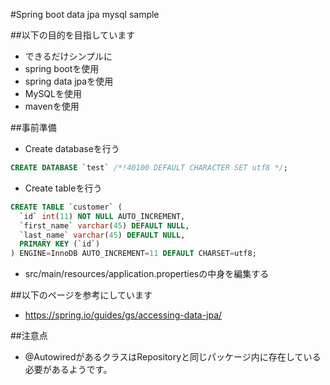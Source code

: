 #Spring boot data jpa mysql sample

##以下の目的を目指しています
* できるだけシンプルに
* spring bootを使用
* spring data jpaを使用
* MySQLを使用
* mavenを使用

##事前準備
* Create databaseを行う
```SQL:testDatabase.sql
CREATE DATABASE `test` /*!40100 DEFAULT CHARACTER SET utf8 */;
```

* Create tableを行う
```SQL:customer.sql
CREATE TABLE `customer` (
  `id` int(11) NOT NULL AUTO_INCREMENT,
  `first_name` varchar(45) DEFAULT NULL,
  `last_name` varchar(45) DEFAULT NULL,
  PRIMARY KEY (`id`)
) ENGINE=InnoDB AUTO_INCREMENT=11 DEFAULT CHARSET=utf8;
```

* src/main/resources/application.propertiesの中身を編集する

##以下のページを参考にしています
* https://spring.io/guides/gs/accessing-data-jpa/

##注意点
* @AutowiredがあるクラスはRepositoryと同じパッケージ内に存在している必要があるようです。